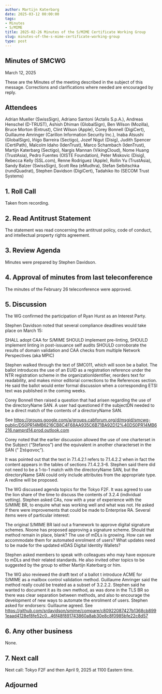 ```yaml
---
author: Martijn Katerbarg
date: 2025-03-12 00:00:00
tags:
- Minutes
- S/MIME
title: 2025-02-26 Minutes of the S/MIME Certificate Working Group
slug: minutes-of-the-s-mime-certificate-working-group
type: post
---
```


## Minutes of SMCWG
 
March 12, 2025
 
These are the Minutes of the meeting described in the subject of this message. Corrections and clarifications where needed are encouraged by reply.
 
## Attendees
Adrian Mueller (SwissSign), Adriano Santoni (Actalis S.p.A.), Andreas Henschel (D-TRUST), Ashish Dhiman (GlobalSign), Ben Wilson (Mozilla), Bruce Morton (Entrust), Clint Wilson (Apple), Corey Bonnell (DigiCert), Guillaume Amringer (Carillon Information Security Inc.), Inaba Atsushi (GlobalSign), Iñigo Barreira (Sectigo), Jozef Nigut (Disig), Judith Spencer (CertiPath), Malcolm Idaho (IdenTrust), Marco Schambach (IdenTrust), Martijn Katerbarg (Sectigo), Nargis Mannan (VikingCloud), Nome Huang (TrustAsia), Pedro Fuentes (OISTE Foundation), Peter Miskovic (Disig), Rebecca Kelly (SSL.com), Renne Rodriguez (Apple), Rollin Yu (TrustAsia), Sandy Balzer (SwissSign), Scott Rea (eMudhra), Stefan Selbitschka (rundQuadrat), Stephen Davidson (DigiCert), Tadahiko Ito (SECOM Trust Systems)
 
## 1. Roll Call
Taken from recording.
 
## 2. Read Antitrust Statement
The statement was read concerning the antitrust policy, code of conduct, and intellectual property rights agreement.
 
## 3. Review Agenda
Minutes were prepared by Stephen Davidson.
 
## 4. Approval of minutes from last teleconference
The minutes of the February 26 teleconference were approved.
 
## 5. Discussion
The WG confirmed the participation of Ryan Hurst as an Interest Party.
 
Stephen Davidson noted that several compliance deadlines would take place on March 15:
 
SHALL adopt CAA for S/MIME
SHOULD implement pre-linting, SHOULD implement linting in post-issuance self audits
SHOULD corroborate the results of domain validation and CAA checks from multiple Network Perspectives (aka MPIC)
 
Stephen walked through the text of SMC011, which will soon be a ballot.  The ballot introduces the use of an EUID as a registration reference under the NTR registration scheme in the organizationIdentifier, reorders text for readability, and makes minor editorial corrections to the References section.  He said the ballot would enter formal discussion when a corresponding ETSI text was published in the coming weeks.
 
Corey Bonnell then raised a question that had arisen regarding the use of the directoryName SAN. A user had questioned if the subjectDN needed to be a direct match of the contents of a directoryName SAN. 
 
See https://groups.google.com/a/groups.cabforum.org/d/msgid/smcwg-public/DS0PR14MB6216CB8C4F68AA935C6B71BA92D12%40DS0PR14MB6216.namprd14.prod.outlook.com
 
Corey noted that the earlier discussion allowed the use of one charterset in the Subject (“Stefanos”) and the equivalent in another characterset in the SAN (” Στέφανος”).
 
It was pointed out that the text in 7.1.4.2.1 refers to 7.1.4.2.2 when in fact the content appears in the tables of sections 7.1.4.2.3-6.  Stephen said there did not need to be a 1-to-1 match with the directoryName SAN, but the directoryName SAN could only include attributes from the appropriate type.  A redline will be proposed.
 
The WG discussed agenda topics for the Tokyo F2F.  It was agreed to use the lion share of the time to discuss the contents of 3.2.4 (individual vetting).  Stephen asked CAs, now with a year of experience with the S/MIME BR, to enquire what was working well and what was not.  He asked if there were improvements that could be made to Enterprise RA.  Several items were of particular interest:

The original S/MIME BR laid out a framework to approve digital signature schemes.  Noone has proposed approving a signature scheme. Should that method remain in place, blank?
The use of mDLs is growing.  How can we accommodate them for automated enrolment of users?
What updates need to be made for the updated eIDAS Digital Identity Wallets?
 
Stephen asked members to speak with colleagues who may have exposure to mDLs and their related standards.  He also invited other topics to be suggested by the group to either Martijn Katerbarg or him.
 
The WG also reviewed the dratft text of a ballot t introduce ACME for S/MIME as a mailbox control validation method.  Guillaume Amringer said the method really could be treated as a subset of 3.2.2.2. Stephen said he wanted to document it as its own method, as was done in the TLS BR so there was clear separation between methods, and also to encourage the development of new ways to automate the enrolment of users.  Stephen asked for endorsers: Guillaume agreed.  See https://github.com/srdavidson/smime/compare/c80922087427b1368cb8991eaad4128ef8fe52c0...46f48f891743860a8ab30e8c8f0985bfe22c8d57
 
## 6.     Any other business
None.
 
## 7. Next call
Next call: Tokyo F2F and then April 9, 2025 at 1100 Eastern time.
 
## Adjourned